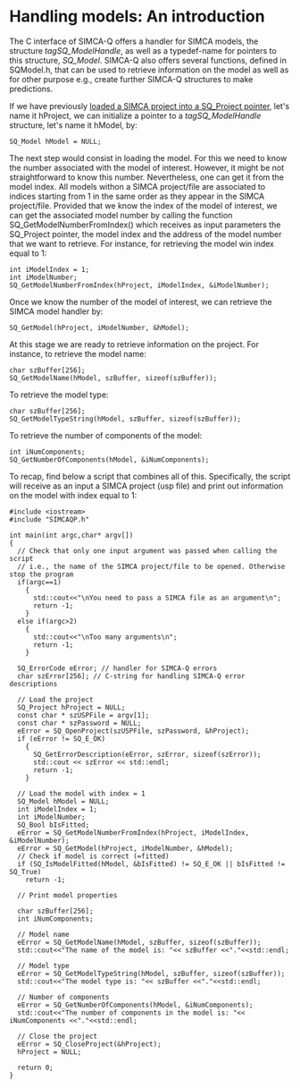 # Handling models: An introduction

The C interface of SIMCA-Q offers a handler for SIMCA models, the structure *tagSQ_ModelHandle*, as well as a typedef-name for pointers to this structure, *SQ_Model*. SIMCA-Q also offers several functions, defined in SQModel.h, that can be used to retrieve information on the model as well as for other purpose e.g., create further SIMCA-Q structures to make predictions.

If we have previously [loaded a SIMCA project into a SQ_Project pointer](../02_HandlingProjects/HandlingProjects.md), let's name it hProject, we can initialize a pointer to a *tagSQ_ModelHandle* structure, let's name it hModel, by:
```
SQ_Model hModel = NULL;
```

The next step would consist in loading the model. For this we need to know the number associated with the model of interest. However, it might be not straightforward to know this number. Nevertheless, one can get it from the model index. All models withon a SIMCA project/file are associated to indices starting from 1 in the same order as they appear in the SIMCA project/file. Provided that we know the index of the model of interest, we can get the associated model number by calling the function SQ_GetModelNumberFromIndex() which receives as input parameters the SQ_Project pointer, the model index and the address of the model number that we want to retrieve. For instance, for retrieving the model win index equal to 1:
```
int iModelIndex = 1;
int iModelNumber;
SQ_GetModelNumberFromIndex(hProject, iModelIndex, &iModelNumber);
```

Once we know the number of the model of interest, we can retrieve the SIMCA model handler by:
```
SQ_GetModel(hProject, iModelNumber, &hModel);
```

At this stage we are ready to retrieve information on the project. For instance, to retrieve the model name:
```
char szBuffer[256];
SQ_GetModelName(hModel, szBuffer, sizeof(szBuffer));
```

To retrieve the model type:
```
char szBuffer[256];
SQ_GetModelTypeString(hModel, szBuffer, sizeof(szBuffer));
```

To retrieve the number of components of the model:
```
int iNumComponents;
SQ_GetNumberOfComponents(hModel, &iNumComponents);
```

To recap, find below a script that combines all of this. Specifically, the script will receive as an input a SIMCA project (usp file) and print out information on the model with index equal to 1:
```
#include <iostream>
#include "SIMCAQP.h"

int main(int argc,char* argv[])
{
  // Check that only one input argument was passed when calling the script
  // i.e., the name of the SIMCA project/file to be opened. Otherwise stop the program
  if(argc==1)
    {
      std::cout<<"\nYou need to pass a SIMCA file as an argument\n";
      return -1;
    }
  else if(argc>2)
    {
      std::cout<<"\nToo many arguments\n";
      return -1;
    }

  SQ_ErrorCode eError; // handler for SIMCA-Q errors
  char szError[256]; // C-string for handling SIMCA-Q error descriptions

  // Load the project
  SQ_Project hProject = NULL;
  const char * szUSPFile = argv[1];
  const char * szPassword = NULL;
  eError = SQ_OpenProject(szUSPFile, szPassword, &hProject);
  if (eError != SQ_E_OK)
    {            
      SQ_GetErrorDescription(eError, szError, sizeof(szError));
      std::cout << szError << std::endl;
      return -1;
    }
  
  // Load the model with index = 1
  SQ_Model hModel = NULL;
  int iModelIndex = 1;
  int iModelNumber;
  SQ_Bool bIsFitted;
  eError = SQ_GetModelNumberFromIndex(hProject, iModelIndex, &iModelNumber);
  eError = SQ_GetModel(hProject, iModelNumber, &hModel);
  // Check if model is correct (=fitted) 
  if (SQ_IsModelFitted(hModel, &bIsFitted) != SQ_E_OK || bIsFitted != SQ_True)
    return -1;

  // Print model properties

  char szBuffer[256];
  int iNumComponents;

  // Model name
  eError = SQ_GetModelName(hModel, szBuffer, sizeof(szBuffer));
  std::cout<<"The name of the model is: "<< szBuffer <<"."<<std::endl;

  // Model type 
  eError = SQ_GetModelTypeString(hModel, szBuffer, sizeof(szBuffer));
  std::cout<<"The model type is: "<< szBuffer <<"."<<std::endl;
  
  // Number of components
  eError = SQ_GetNumberOfComponents(hModel, &iNumComponents);
  std::cout<<"The number of components in the model is: "<< iNumComponents <<"."<<std::endl;

  // Close the project
  eError = SQ_CloseProject(&hProject);
  hProject = NULL;

  return 0;
}
```